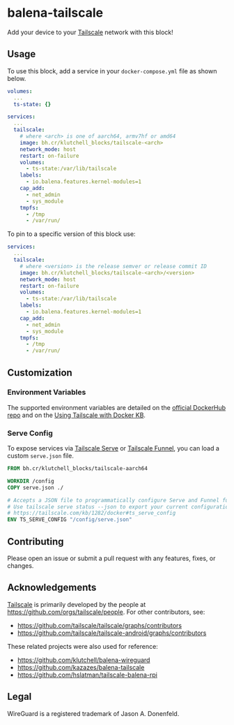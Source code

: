 # balena-tailscale

Add your device to your [Tailscale](https://tailscale.com/) network with this
block!

## Usage

To use this block, add a service in your `docker-compose.yml` file as shown
below.

```yml
volumes:
  ...
  ts-state: {}

services:
  ...
  tailscale:
    # where <arch> is one of aarch64, armv7hf or amd64
    image: bh.cr/klutchell_blocks/tailscale-<arch>
    network_mode: host
    restart: on-failure
    volumes:
      - ts-state:/var/lib/tailscale
    labels:
      - io.balena.features.kernel-modules=1
    cap_add:
      - net_admin
      - sys_module
    tmpfs:
      - /tmp
      - /var/run/
```

To pin to a specific version of this block use:

```yml
services:
  ...
  tailscale:
    # where <version> is the release semver or release commit ID
    image: bh.cr/klutchell_blocks/tailscale-<arch>/<version>
    network_mode: host
    restart: on-failure
    volumes:
      - ts-state:/var/lib/tailscale
    labels:
      - io.balena.features.kernel-modules=1
    cap_add:
      - net_admin
      - sys_module
    tmpfs:
      - /tmp
      - /var/run/
```

## Customization

### Environment Variables

The supported environment variables are detailed on the
[official DockerHub repo](https://hub.docker.com/r/tailscale/tailscale) and on
the [Using Tailscale with Docker KB](https://tailscale.com/kb/1282/docker).

### Serve Config

To expose services via [Tailscale Serve](https://tailscale.com/kb/1312/serve) or
[Tailscale Funnel](https://tailscale.com/kb/1223/funnel), you can load a custom
`serve.json` file.

```Dockerfile
FROM bh.cr/klutchell_blocks/tailscale-aarch64

WORKDIR /config
COPY serve.json ./

# Accepts a JSON file to programmatically configure Serve and Funnel functionality.
# Use tailscale serve status --json to export your current configuration in the correct format.
# https://tailscale.com/kb/1282/docker#ts_serve_config
ENV TS_SERVE_CONFIG "/config/serve.json"
```

## Contributing

Please open an issue or submit a pull request with any features, fixes, or
changes.

## Acknowledgements

[Tailscale](https://tailscale.com/) is primarily developed by the people at
<https://github.com/orgs/tailscale/people>. For other contributors, see:

- <https://github.com/tailscale/tailscale/graphs/contributors>
- <https://github.com/tailscale/tailscale-android/graphs/contributors>

These related projects were also used for reference:

- <https://github.com/klutchell/balena-wireguard>
- <https://github.com/kazazes/balena-tailscale>
- <https://github.com/hslatman/tailscale-balena-rpi>

## Legal

WireGuard is a registered trademark of Jason A. Donenfeld.
